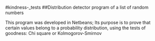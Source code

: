 #kindness-_tests
##Distribution detector program of a list of random numbers

This program was developed in Netbeans; Its purpose is to prove that certain values ​​belong to a probability distribution, using the tests of goodness: Chi square or Kolmogorov-Smirnov